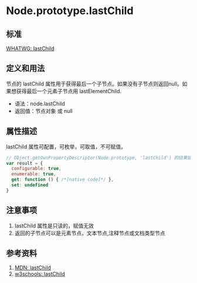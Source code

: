 # Node.prototype.lastChild

## 标准
[WHATWG: lastChild](https://dom.spec.whatwg.org/#dom-node-lastchild)

## 定义和用法
节点的 lastChild 属性用于获得最后一个子节点。如果没有子节点则返回null。如果想获得最后一个元素子节点用 lastElementChild.

- 语法：node.lastChild
- 返回值：节点对象 或 null

## 属性描述
lastChild 属性可配置，可枚举，可取值，不可赋值。
```javascript
// Object.getOwnPropertyDescriptor(Node.prototype, 'lastChild') 的结果如下：
var result = {
  configurable: true,
  enumerable: true,
  get: function () { /*[native code]*/ },
  set: undefined
}
```

## 注意事项
1. lastChild 属性是只读的，赋值无效
2. 返回的子节点可以是元素节点，文本节点,注释节点或文档类型节点

## 参考资料
1. [MDN: lastChild](https://developer.mozilla.org/en-US/docs/Web/API/Node/lastChild)
2. [w3schools: lastChild](http://www.w3schools.com/jsref/prop_node_lastchild.asp)
